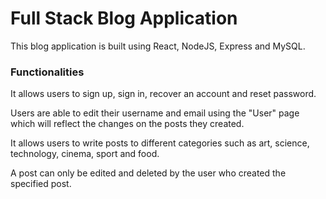 # Full Stack Blog Application

This blog application is built using React, NodeJS, Express and MySQL.

### Functionalities
It allows users to sign up, sign in, recover an account and reset password.

Users are able to edit their username and email using the "User" page which will reflect the changes on the posts they created.

It allows users to write posts to different categories such as art, science, technology, cinema, sport and food.

A post can only be edited and deleted by the user who created the specified post.



